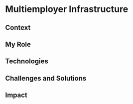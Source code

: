 # Multiemployer Infrastructure

## Context

## My Role

## Technologies

## Challenges and Solutions

## Impact
